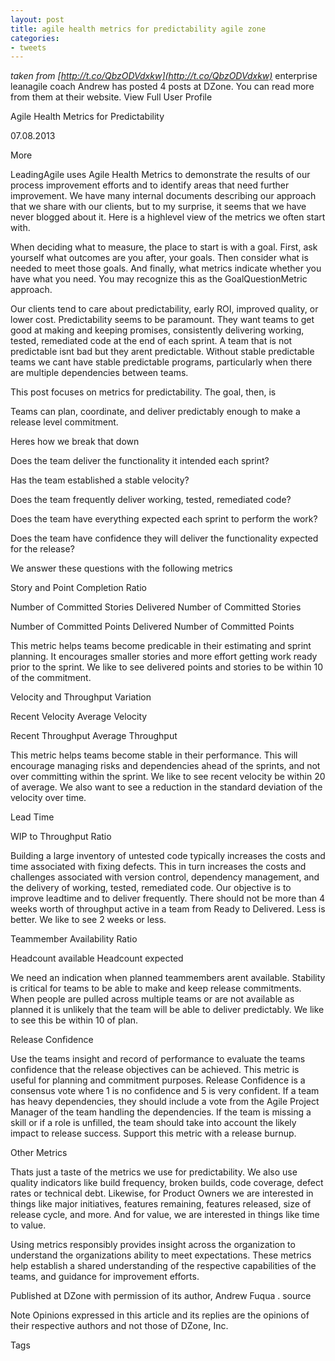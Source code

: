 ```yaml
---
layout: post
title: agile health metrics for predictability agile zone
categories:
- tweets
---
```

*taken from [http://t.co/QbzODVdxkw](http://t.co/QbzODVdxkw)*
enterprise leanagile coach Andrew has posted 4 posts at DZone. You can read more from them at their website. View Full User Profile

Agile Health Metrics for Predictability

07.08.2013

 More

LeadingAgile uses Agile Health Metrics to demonstrate the results of our process improvement efforts and to identify areas that need further improvement. We have many internal documents describing our approach that we share with our clients, but to my surprise, it seems that we have never blogged about it. Here is a highlevel view of the metrics we often start with.

When deciding what to measure, the place to start is with a goal. First, ask yourself what outcomes are you after, your goals. Then consider what is needed to meet those goals. And finally, what metrics indicate whether you have what you need. You may recognize this as the GoalQuestionMetric approach.

Our clients tend to care about predictability, early ROI, improved quality, or lower cost. Predictability seems to be paramount. They want teams to get good at making and keeping promises, consistently delivering working, tested, remediated code at the end of each sprint. A team that is not predictable isnt bad  but they arent predictable. Without stable predictable teams we cant have stable predictable programs, particularly when there are multiple dependencies between teams.

This post focuses on metrics for predictability. The goal, then, is

Teams can plan, coordinate, and deliver predictably enough to make a release level commitment.

Heres how we break that down

Does the team deliver the functionality it intended each sprint?

Has the team established a stable velocity?

Does the team frequently deliver working, tested, remediated code?

Does the team have everything expected each sprint to perform the work?

Does the team have confidence they will deliver the functionality expected for the release?

We answer these questions with the following metrics

Story and Point Completion Ratio

Number of Committed Stories Delivered  Number of Committed Stories

Number of Committed Points Delivered  Number of Committed Points

This metric helps teams become predicable in their estimating and sprint planning. It encourages smaller stories and more effort getting work ready prior to the sprint. We like to see delivered points and stories to be within 10 of the commitment.

Velocity and Throughput Variation

Recent Velocity  Average Velocity

Recent Throughput  Average Throughput

This metric helps teams become stable in their performance. This will encourage managing risks and dependencies ahead of the sprints, and not over committing within the sprint. We like to see recent velocity be within 20 of average. We also want to see a reduction in the standard deviation of the velocity over time.

Lead Time

WIP to Throughput Ratio

Building a large inventory of untested code typically increases the costs and time associated with fixing defects. This in turn increases the costs and challenges associated with version control, dependency management, and the delivery of working, tested, remediated code. Our objective is to improve leadtime and to deliver frequently. There should not be more than 4 weeks worth of throughput active in a team from Ready to Delivered. Less is better. We like to see 2 weeks or less.

Teammember Availability Ratio

Headcount available  Headcount expected

We need an indication when planned teammembers arent available. Stability is critical for teams to be able to make and keep release commitments. When people are pulled across multiple teams  or are not available as planned  it is unlikely that the team will be able to deliver predictably. We like to see this be within 10 of plan.

Release Confidence

Use the teams insight and record of performance to evaluate the teams confidence that the release objectives can be achieved. This metric is useful for planning and commitment purposes. Release Confidence is a consensus vote where 1 is no confidence and 5 is very confident. If a team has heavy dependencies, they should include a vote from the Agile Project Manager of the team handling the dependencies. If the team is missing a skill or if a role is unfilled, the team should take into account the likely impact to release success. Support this metric with a release burnup.

Other Metrics

Thats just a taste of the metrics we use for predictability. We also use quality indicators like build frequency, broken builds, code coverage, defect rates or technical debt. Likewise, for Product Owners we are interested in things like major initiatives, features remaining, features released, size of release cycle, and more. And for value, we are interested in things like time to value.

Using metrics responsibly provides insight across the organization to understand the organizations ability to meet expectations. These metrics help establish a shared understanding of the respective capabilities of the teams, and guidance for improvement efforts.

Published at DZone with permission of its author, Andrew Fuqua .  source 

Note Opinions expressed in this article and its replies are the opinions of their respective authors and not those of DZone, Inc.

Tags

